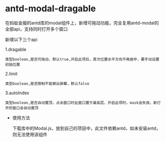# antd-modal-dragable
在蚂蚁金服的antd库的modal组件上，新增可拖动功能，完全复用antd-modal的全部api，支持同时打开多个窗口

  新增以下三个api

  1.dragable

    类型boolean,是否可拖动，默认true,开启此项后，首次位置水平方向不再居中，要手动设置初始位置

  2.limit

    类型boolean,是否限制不能移出屏幕，默认false

  3.autoIndex

    类型boolean,是否自动置顶，点击窗口时此窗口置于最高层，开启此项时，mask会失效，新打开的窗口会自动置顶
    
- 使用方法
 
    下载库中的Modal.js，放到自己的项目中，此文件依赖antd，如未安装antd，则无法使用该组件
